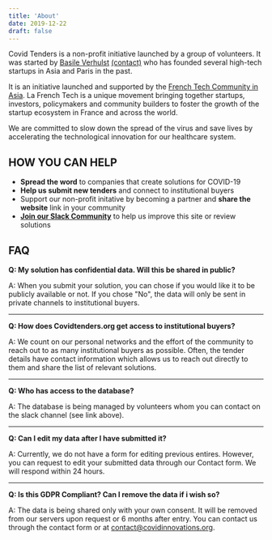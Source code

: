 ```yaml
---
title: 'About'
date: 2019-12-22
draft: false
---
```


Covid Tenders is a non-profit initiative launched by a group of volunteers. It was started by [Basile
Verhulst](https://www.linkedin.com/in/basile-verhulst-a258a46b/) [(contact)](mailto:basile@blockdynamics.io) who has founded several high-tech
startups in Asia and Paris in the past.

It is an initiative launched and supported by the [French Tech Community in Asia](
https://hk.lafrenchtech.com/). La French Tech is a unique movement bringing together startups,
investors, policymakers and community builders to foster the growth of the startup ecosystem in
France and across the world.

We are committed to slow down the spread of the virus and save lives by accelerating the
technological innovation for our healthcare system.

## HOW YOU CAN HELP

* **Spread the word** to companies that create solutions for COVID-19
* **Help us submit new tenders** and connect to institutional buyers
* Support our non-profit initative by becoming a partner and **share the website** link in your community
* **[Join our Slack Community](https://join.slack.com/t/covidinnovations/shared_invite/zt-ct5vul0z-sLapNdP03~~AIp~WSBBsvg)** to
  help us improve this site or review solutions

## FAQ

**Q: My solution has confidential data. Will this be shared in public?**

A: When you submit your solution, you can chose if you would like it to be publicly available or
not. If you chose "No", the data will only be sent in private channels to institutional buyers.

---

**Q: How does Covidtenders.org get access to institutional buyers?**

A: We count on our personal networks and the effort of the community to reach out to as many
institutional buyers as possible. Often, the tender details have contact information which allows us
to reach out directly to them and share the list of relevant solutions.

---

**Q: Who has access to the database?**

A: The database is being managed by volunteers whom you can contact on the slack channel (see link
above).

---

**Q: Can I edit my data after I have submitted it?**

A: Currently, we do not have a form for editing previous entires. However, you can request to edit
your submitted data through our Contact form. We will respond within 24 hours.

---

**Q: Is this GDPR Compliant? Can I remove the data if i wish so?**

A: The data is being shared only with your own consent. It will be removed from our servers upon
request or 6 months after entry. You can contact us through the contact form or at
contact@covidinnovations.org.
